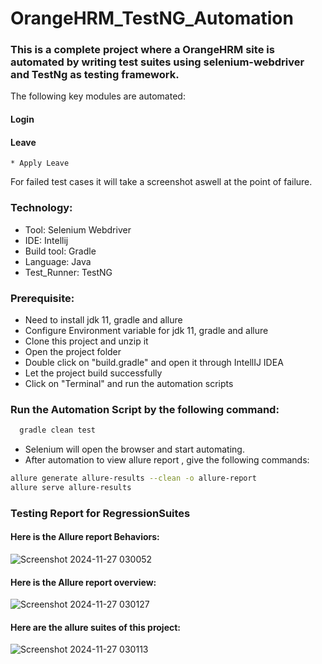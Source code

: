 # OrangeHRM_TestNG_Automation

### This is a complete project where a OrangeHRM site is automated by writing test suites using selenium-webdriver and TestNg as testing framework.
The following key modules are automated:

#### Login
#### Leave
    * Apply Leave
                

For failed test cases it will take a screenshot aswell at the point of failure.

### Technology:

* Tool: Selenium Webdriver
* IDE: Intellij
* Build tool: Gradle
* Language: Java
* Test_Runner: TestNG

### Prerequisite:
* Need to install jdk 11, gradle and allure
* Configure Environment variable for jdk 11, gradle and allure
* Clone this project and unzip it
* Open the project folder
* Double click on "build.gradle" and open it through IntellIJ IDEA
* Let the project build successfully
* Click on "Terminal" and run the automation scripts

### Run the Automation Script by the following command:

```bash
  gradle clean test 
```
* Selenium will open the browser and start automating.
* After automation to view allure report , give the following commands:

```bash
allure generate allure-results --clean -o allure-report
allure serve allure-results
```
### Testing Report for RegressionSuites
#### Here is the Allure report Behaviors:
![Screenshot 2024-11-27 030052](https://github.com/user-attachments/assets/13c3b26d-aa47-4ad3-b8c5-3bd2630745c5)

#### Here is the Allure report overview:
![Screenshot 2024-11-27 030127](https://github.com/user-attachments/assets/1323e4f8-106b-4acc-a713-d19093dffc9c)

#### Here are the allure suites of this project:
![Screenshot 2024-11-27 030113](https://github.com/user-attachments/assets/e9fbde3b-af8b-431f-b23a-3194018d24a7)

